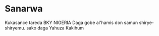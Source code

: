 # Sanarwa
Kukasance tareda BKY NIGERIA Daga gobe al'hamis don samun shirye-shiryemu. sako daga Yahuza Kakihum
